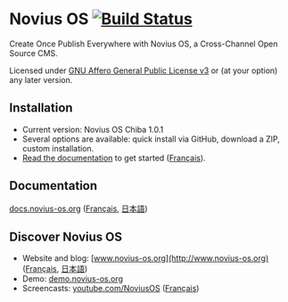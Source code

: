 # Novius OS [![Build Status](https://travis-ci.org/novius-os/novius-os.png?branch=master/chiba)](https://travis-ci.org/novius-os/novius-os)

Create Once Publish Everywhere with Novius OS, a Cross-Channel Open Source CMS.

Licensed under [GNU Affero General Public License v3](http://www.gnu.org/licenses/agpl-3.0.html) or (at your option) any later version.


## Installation

* Current version: Novius OS Chiba 1.0.1
* Several options are available: quick install via GitHub, download a ZIP, custom installation.
* [Read the documentation](http://docs.novius-os.org/en/chiba.1/install/install.html) to get started ([Français](http://docs-fr.novius-os.org/en/chiba.1/install/install.html)).

## Documentation

[docs.novius-os.org](http://docs.novius-os.org) ([Français](http://docs-fr.novius-os.org), [日本語](http://docs-ja.novius-os.org))

## Discover Novius OS

* Website and blog: [www.novius-os.org](http://www.novius-os.org) ([Français](http://www.novius-os.org/fr/), [日本語](http://www.novius-os.org/jp/))
* Demo: [demo.novius-os.org](http://demo.novius-os.org/admin)
* Screencasts: [youtube.com/NoviusOS](http://www.youtube.com/NoviusOS) ([Français](http://www.youtube.com/playlist?list=PL76ED1754598A4B7C))

